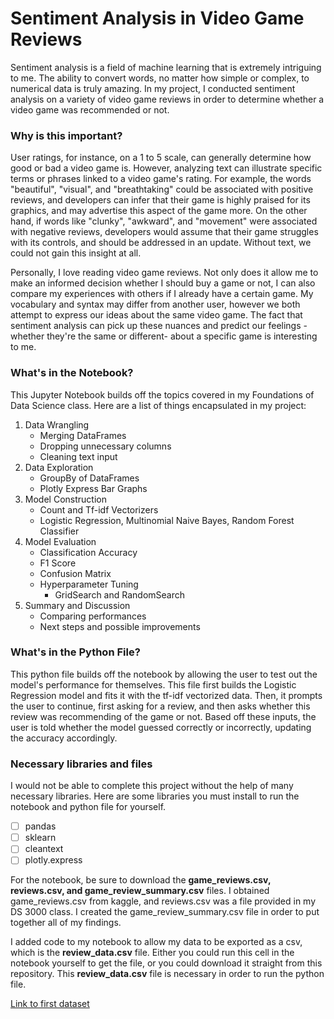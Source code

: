 # Sentiment Analysis in Video Game Reviews

Sentiment analysis is a field of machine learning that is extremely intriguing to me. The ability to convert words, no matter how simple or complex, to numerical data is truly amazing. In my project, I conducted sentiment analysis on a variety of video game reviews in order to determine whether a video game was recommended or not.

### Why is this important?

User ratings, for instance, on a 1 to 5 scale, can generally determine how good or bad a video game is. However, analyzing text can illustrate specific terms or phrases linked to a video game's rating. For example, the words "beautiful", "visual", and "breathtaking" could be associated with positive reviews, and developers can infer that their game is highly praised for its graphics, and may advertise this aspect of the game more. On the other hand, if words like "clunky", "awkward", and "movement" were associated with negative reviews, developers would assume that their game struggles with its controls, and should be addressed in an update. Without text, we could not gain this insight at all. 

Personally, I love reading video game reviews. Not only does it allow me to make an informed decision whether I should buy a game or not, I can also compare my experiences with others if I already have a certain game. My vocabulary and syntax may differ from another user, however we both attempt to express our ideas about the same video game. The fact that sentiment analysis can pick up these nuances and predict our feelings -whether they're the same or different- about a specific game is interesting to me. 

### What's in the Notebook?

This Jupyter Notebook builds off the topics covered in my Foundations of Data Science class. Here are a list of things encapsulated in my project:

1. Data Wrangling
    * Merging DataFrames
    * Dropping unnecessary columns
    * Cleaning text input
2. Data Exploration
    * GroupBy of DataFrames
    * Plotly Express Bar Graphs
3. Model Construction
    * Count and Tf-idf Vectorizers
    * Logistic Regression, Multinomial Naive Bayes, Random Forest Classifier
4. Model Evaluation
    * Classification Accuracy
    * F1 Score
    * Confusion Matrix
    * Hyperparameter Tuning
        * GridSearch and RandomSearch
5. Summary and Discussion
    * Comparing performances
    * Next steps and possible improvements

### What's in the Python File?

This python file builds off the notebook by allowing the user to test out the model's performance for themselves. This file first builds the Logistic Regression model and fits it with the tf-idf vectorized data. Then, it prompts the user to continue, first asking for a review, and then asks whether this review was recommending of the game or not. Based off these inputs, the user is told whether the model guessed correctly or incorrectly, updating the accuracy accordingly.

### Necessary libraries and files

I would not be able to complete this project without the help of many necessary libraries. Here are some libraries you must install to run the notebook and python file for yourself.

- [ ] pandas
- [ ] sklearn
- [ ] cleantext
- [ ] plotly.express

For the notebook, be sure to download the **game_reviews.csv, reviews.csv, and game_review_summary.csv** files. I obtained game_reviews.csv from kaggle, and reviews.csv was a file provided in my DS 3000 class. I created the game_review_summary.csv file in order to put together all of my findings. 

I added code to my notebook to allow my data to be exported as a csv, which is the **review_data.csv** file. Either you could run this cell in the notebook yourself to get the file, or you could download it straight from this repository. This **review_data.csv** file is necessary in order to run the python file.

[Link to first dataset](https://www.kaggle.com/piyushagni5/sentiment-analysis-for-steam-reviews?select=train.csv)
